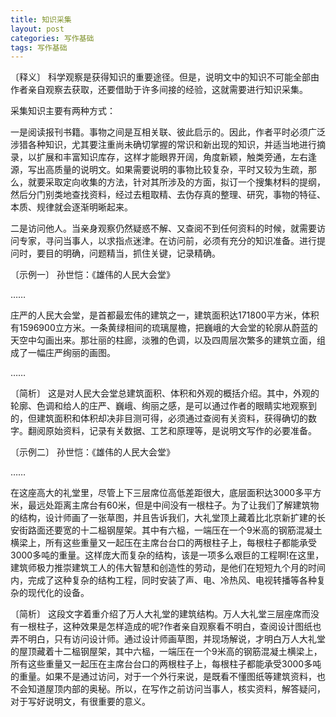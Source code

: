 ```yaml
---
title: 知识采集
layout: post
categories: 写作基础
tags: 写作基础
---
```


〔释义〕 科学观察是获得知识的重要途径。但是，说明文中的知识不可能全部由作者亲自观察去获取，还要借助于许多间接的经验，这就需要进行知识采集。

采集知识主要有两种方式：

一是阅读报刊书籍。事物之间是互相关联、彼此启示的。因此，作者平时必须广泛涉猎各种知识，尤其要注重尚未确切掌握的常识和新出现的知识，并适当地进行摘录，以扩展和丰富知识库存，这样才能眼界开阔，角度新颖，触类旁通，左右逢源，写出高质量的说明文。如果需要说明的事物比较复杂，平时又较为生疏，那么，就要采取定向收集的方法，针对其所涉及的方面，拟订一个搜集材料的提纲，然后分门别类地查找资料，经过去粗取精、去伪存真的整理、研究，事物的特征、本质、规律就会逐渐明晰起来。

二是访问他人。当亲身观察仍然疑惑不解、又查阅不到任何资料的时候，就需要访问专家，寻问当事人，以求指点迷津。在访问前，必须有充分的知识准备。进行提问时，要目的明确，问题精当，抓住关键，记录精确。

〔示例一〕 孙世恺：《雄伟的人民大会堂》

……

庄严的人民大会堂，是首都最宏伟的建筑之一，建筑面积达171800平方米，体积有1596900立方米。一条黄绿相间的琉璃屋檐，把巍峨的大会堂的轮廓从蔚蓝的天空中勾画出来。那壮丽的柱廊，淡雅的色调，以及四周层次繁多的建筑立面，组成了一幅庄严绚丽的画图。

……

〔简析〕 这是对人民大会堂总建筑面积、体积和外观的概括介绍。其中，外观的轮廓、色调和给人的庄严、巍峨、绚丽之感，是可以通过作者的眼睛实地观察到的，但建筑面积和体积却决非目测可得，必须通过查阅有关资料，获得确切的数字。翻阅原始资料，记录有关数据、工艺和原理等，是说明文写作的必要准备。

〔示例二〕 孙世恺：《雄伟的人民大会堂》

……

在这座高大的礼堂里，尽管上下三层席位高低差距很大，底层面积达3000多平方米，最远处距离主席台有60米，但是中间没有一根柱子。为了让我们了解建筑物的结构，设计师画了一张草图，并且告诉我们，大礼堂顶上藏着比北京新扩建的长安街路面还要宽的十二榀钢屋架。其中有六榀，一端压在一个9米高的钢筋混凝土横梁上，所有这些重量又一起压在主席台台口的两根柱子上，每根柱子都能承受3000多吨的重量。这样庞大而复杂的结构，该是一项多么艰巨的工程啊!在这里，建筑师极力推崇建筑工人的伟大智慧和创造性的劳动，是他们在短短九个月的时间内，完成了这种复杂的结构工程，同时安装了声、电、冷热风、电视转播等各种复杂的现代化的设备。

〔简析〕 这段文字着重介绍了万人大礼堂的建筑结构。万人大礼堂三层座席而没有一根柱子，这种效果是怎样造成的呢?作者亲自观察看不明白，查阅设计图纸也弄不明白，只有访问设计师。通过设计师画草图，并现场解说，才明白万人大礼堂的屋顶藏着十二榀钢屋架，其中六榀，一端压在一个9米高的钢筋混凝土横梁上，所有这些重量又一起压在主席台台口的两根柱子上，每根柱子都能承受3000多吨的重量。如果不是通过访问，对于一个外行来说，是既看不懂图纸等建筑资料，也不会知道屋顶内部的奥秘。所以，在写作之前访问当事人，核实资料，解答疑问，对于写好说明文，有很重要的意义。 